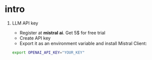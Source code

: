 # intro

1. LLM API key

    - Register at **mistral ai**. Get 5$ for free trial  
    - Create API key
    - Export it as an environment variable and install Mistral Client:
    
    ```bash
    export OPENAI_API_KEY="YOUR_KEY"
    ```
